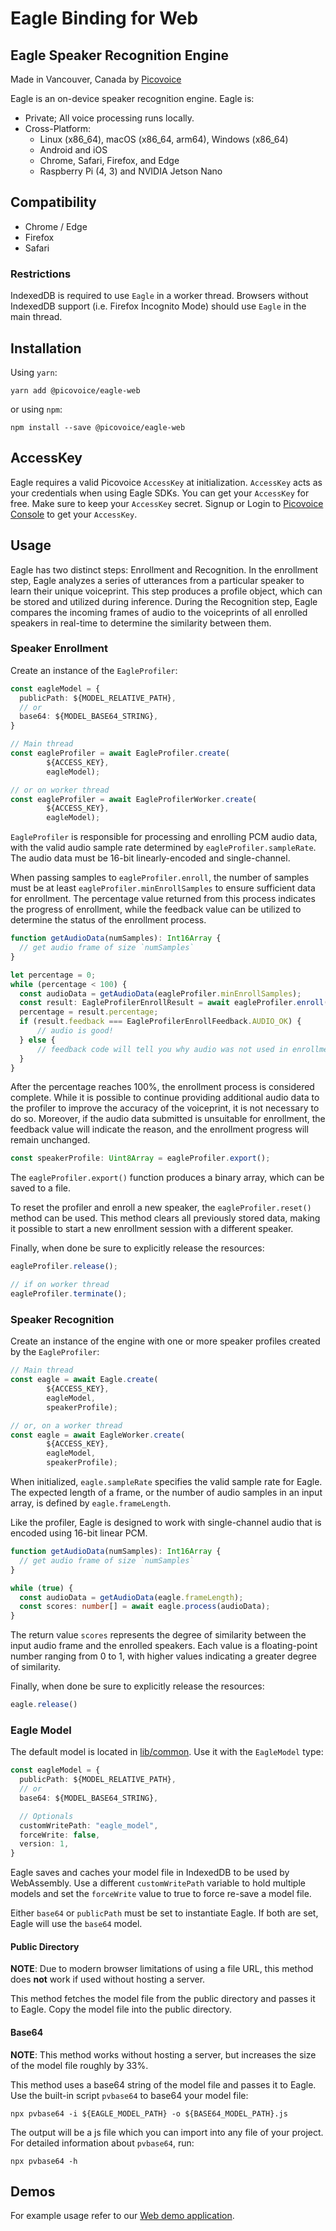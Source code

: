 # Eagle Binding for Web

## Eagle Speaker Recognition Engine

Made in Vancouver, Canada by [Picovoice](https://picovoice.ai)

Eagle is an on-device speaker recognition engine. Eagle is:

- Private; All voice processing runs locally.
- Cross-Platform:
    - Linux (x86_64), macOS (x86_64, arm64), Windows (x86_64)
    - Android and iOS
    - Chrome, Safari, Firefox, and Edge
    - Raspberry Pi (4, 3) and NVIDIA Jetson Nano

## Compatibility

- Chrome / Edge
- Firefox
- Safari

### Restrictions

IndexedDB is required to use `Eagle` in a worker thread. Browsers without IndexedDB support
(i.e. Firefox Incognito Mode) should use `Eagle` in the main thread.

## Installation

Using `yarn`:

```console
yarn add @picovoice/eagle-web
```

or using `npm`:

```console
npm install --save @picovoice/eagle-web
```

## AccessKey

Eagle requires a valid Picovoice `AccessKey` at initialization. `AccessKey` acts as your credentials when using Eagle
SDKs. You can get your `AccessKey` for free. Make sure to keep your `AccessKey` secret.
Signup or Login to [Picovoice Console](https://console.picovoice.ai/) to get your `AccessKey`.

## Usage

Eagle has two distinct steps: Enrollment and Recognition. In the enrollment step, Eagle analyzes a series of
utterances from a particular speaker to learn their unique voiceprint. This step produces a profile object,
which can be stored and utilized during inference. During the Recognition step, Eagle compares the incoming frames of
audio to the voiceprints of all enrolled speakers in real-time to determine the similarity between them.

### Speaker Enrollment

Create an instance of the `EagleProfiler`:

```typescript
const eagleModel = {
  publicPath: ${MODEL_RELATIVE_PATH},
  // or
  base64: ${MODEL_BASE64_STRING},
}

// Main thread
const eagleProfiler = await EagleProfiler.create(
        ${ACCESS_KEY},
        eagleModel);

// or on worker thread
const eagleProfiler = await EagleProfilerWorker.create(
        ${ACCESS_KEY},
        eagleModel);
```

`EagleProfiler` is responsible for processing and enrolling PCM audio data, with the valid audio sample rate determined
by `eagleProfiler.sampleRate`. The audio data must be 16-bit linearly-encoded and single-channel.

When passing samples to `eagleProfiler.enroll`, the number of samples must be at
least `eagleProfiler.minEnrollSamples` to ensure sufficient data for enrollment. The percentage value
returned from this process indicates the progress of enrollment, while the feedback value can be utilized to determine the status of the enrollment process.

```typescript
function getAudioData(numSamples): Int16Array {
  // get audio frame of size `numSamples`
}

let percentage = 0;
while (percentage < 100) {
  const audioData = getAudioData(eagleProfiler.minEnrollSamples);
  const result: EagleProfilerEnrollResult = await eagleProfiler.enroll(audioData);
  percentage = result.percentage;
  if (result.feedback === EagleProfilerEnrollFeedback.AUDIO_OK) {
      // audio is good!
  } else {
      // feedback code will tell you why audio was not used in enrollment
  }
}
```

After the percentage reaches 100%, the enrollment process is considered complete. While it is possible to continue
providing additional audio data to the profiler to improve the accuracy of the voiceprint, it is not necessary to do so.
Moreover, if the audio data submitted is unsuitable for enrollment, the feedback value will indicate the reason, and the
enrollment progress will remain unchanged.

```typescript
const speakerProfile: Uint8Array = eagleProfiler.export();
```

The `eagleProfiler.export()` function produces a binary array, which can be saved to a file.

To reset the profiler and enroll a new speaker, the `eagleProfiler.reset()` method can be used. This method clears all
previously stored data, making it possible to start a new enrollment session with a different speaker.

Finally, when done be sure to explicitly release the resources:

```typescript
eagleProfiler.release();

// if on worker thread
eagleProfiler.terminate();
```

### Speaker Recognition

Create an instance of the engine with one or more speaker profiles created by the `EagleProfiler`:

```typescript
// Main thread
const eagle = await Eagle.create(
        ${ACCESS_KEY},
        eagleModel,
        speakerProfile);

// or, on a worker thread
const eagle = await EagleWorker.create(
        ${ACCESS_KEY},
        eagleModel,
        speakerProfile);
```

When initialized, `eagle.sampleRate` specifies the valid sample rate for Eagle. The expected length of a frame, or the
number of audio samples in an input array, is defined by `eagle.frameLength`.

Like the profiler, Eagle is designed to work with single-channel audio that is encoded using 16-bit linear PCM.

```typescript
function getAudioData(numSamples): Int16Array {
  // get audio frame of size `numSamples`
}

while (true) {
  const audioData = getAudioData(eagle.frameLength);
  const scores: number[] = await eagle.process(audioData);
}
```

The return value `scores` represents the degree of similarity between the input audio frame and the enrolled speakers.
Each value is a floating-point number ranging from 0 to 1, with higher values indicating a greater degree of similarity.

Finally, when done be sure to explicitly release the resources:

```typescript
eagle.release()
```

### Eagle Model

The default model is located in [lib/common](../../lib/common). Use it with the `EagleModel` type:

```typescript
const eagleModel = {
  publicPath: ${MODEL_RELATIVE_PATH},
  // or
  base64: ${MODEL_BASE64_STRING},

  // Optionals
  customWritePath: "eagle_model",
  forceWrite: false,
  version: 1,
}
```

Eagle saves and caches your model file in IndexedDB to be used by WebAssembly. Use a different `customWritePath` variable
to hold multiple models and set the `forceWrite` value to true to force re-save a model file.

Either `base64` or `publicPath` must be set to instantiate Eagle. If both are set, Eagle will use the `base64` model.

#### Public Directory

**NOTE**: Due to modern browser limitations of using a file URL, this method does __not__ work if used without hosting a server.

This method fetches the model file from the public directory and passes it to Eagle. Copy the model file into the public directory.

#### Base64

**NOTE**: This method works without hosting a server, but increases the size of the model file roughly by 33%.

This method uses a base64 string of the model file and passes it to Eagle. Use the built-in script `pvbase64` to
base64 your model file:

```console
npx pvbase64 -i ${EAGLE_MODEL_PATH} -o ${BASE64_MODEL_PATH}.js
```

The output will be a js file which you can import into any file of your project. For detailed information about `pvbase64`,
run:

```console
npx pvbase64 -h
```

## Demos

For example usage refer to our [Web demo application](https://github.com/Picovoice/eagle/tree/main/demo/web).
